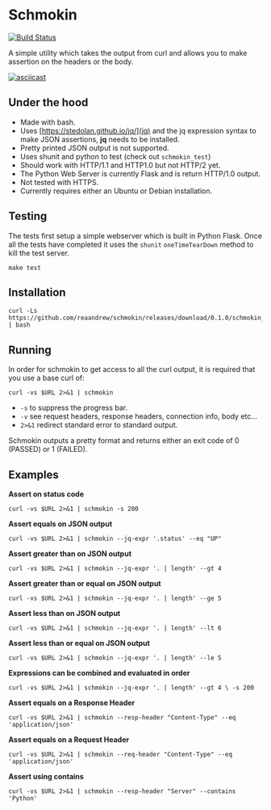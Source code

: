 # Schmokin

[![Build Status](https://travis-ci.org/reaandrew/schmokin.svg?branch=master)](https://travis-ci.org/reaandrew/schmokin)

A simple utility which takes the output from curl and allows you to make assertion on the headers or the body.

[![asciicast](https://asciinema.org/a/u2mdeeHToo7mBdbnEBBjKAMqO.png)](https://asciinema.org/a/u2mdeeHToo7mBdbnEBBjKAMqO)

## Under the hood

- Made with bash.
- Uses [https://stedolan.github.io/jq/](jq) and the jq expression syntax to make JSON assertions, **jq** needs to be installed.
- Pretty printed JSON output is not supported.
- Uses shunit and python to test (check out `schmokin_test`)
- Should work with HTTP/1.1 and HTTP1.0 but not HTTP/2 yet.
- The Python Web Server is currently Flask and is return HTTP/1.0 output.
- Not tested with HTTPS.
- Currently requires either an Ubuntu or Debian installation.

## Testing

The tests first setup a simple webserver which is built in Python Flask.  Once all the tests have completed it uses the `shunit` `oneTimeTearDown` method to kill the test server.

```
make test
```

## Installation

```
curl -Ls https://github.com/reaandrew/schmokin/releases/download/0.1.0/schmokin_install | bash
```

## Running

In order for schmokin to get access to all the curl output, it is required that you use a base curl of:

```
curl -vs $URL 2>&1 | schmokin 
```

- `-s` to suppress the progress bar.
- `-v` see request headers, response headers, connection info, body etc...
- `2>&1` redirect standard error to standard output.

Schmokin outputs a pretty format and returns either an exit code of 0 (PASSED) or 1 (FAILED).

## Examples

**Assert on status code**

```
curl -vs $URL 2>&1 | schmokin -s 200
```

**Assert equals on JSON output**

```
curl -vs $URL 2>&1 | schmokin --jq-expr '.status' --eq "UP"
```

**Assert greater than on JSON output**

```
curl -vs $URL 2>&1 | schmokin --jq-expr '. | length' --gt 4
```

**Assert greater than or equal on JSON output**

```
curl -vs $URL 2>&1 | schmokin --jq-expr '. | length' --ge 5
```

**Assert less than on JSON output**

```
curl -vs $URL 2>&1 | schmokin --jq-expr '. | length' --lt 6
```

**Assert less than or equal on JSON output**

```
curl -vs $URL 2>&1 | schmokin --jq-expr '. | length' --le 5
```

**Expressions can be combined and evaluated in order**

```
curl -vs $URL 2>&1 | schmokin --jq-expr '. | length' --gt 4 \ -s 200
```

**Assert equals on a Response Header**

```
curl -vs $URL 2>&1 | schmokin --resp-header "Content-Type" --eq 'application/json'
```

**Assert equals on a Request Header**

```
curl -vs $URL 2>&1 | schmokin --req-header "Content-Type" --eq 'application/json'
```

**Assert using contains**

```
curl -vs $URL 2>&1 | schmokin --resp-header "Server" --contains 'Python'
```
